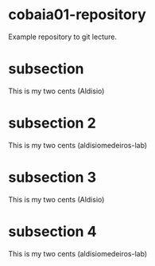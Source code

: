 # cobaia01-repository
Example repository to git lecture.

# subsection
This is my two cents (Aldisio)

# subsection 2
This is my two cents (aldisiomedeiros-lab)

# subsection 3
This is my two cents (Aldisio)

# subsection 4
This is my two cents (aldisiomedeiros-lab)
